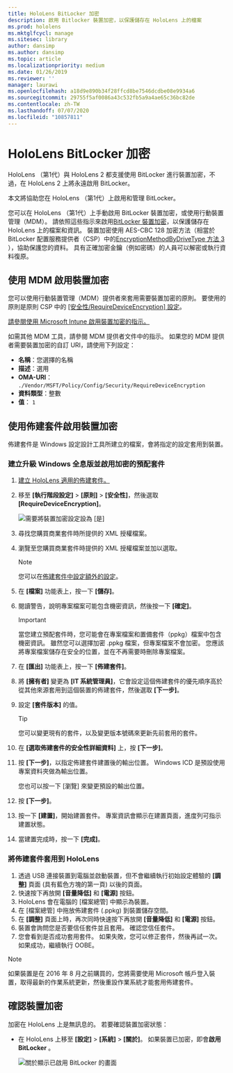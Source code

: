 ```yaml
---
title: HoloLens BitLocker 加密
description: 啟用 Bitlocker 裝置加密，以保護儲存在 HoloLens 上的檔案
ms.prod: hololens
ms.mktglfcycl: manage
ms.sitesec: library
author: dansimp
ms.author: dansimp
ms.topic: article
ms.localizationpriority: medium
ms.date: 01/26/2019
ms.reviewer: ''
manager: laurawi
ms.openlocfilehash: a18d9e890b34f28ffcd8be7546dcdbe08e9934a6
ms.sourcegitcommit: 29755f5af0086a43c532fb5a9a4ae65c36bc82de
ms.contentlocale: zh-TW
ms.lasthandoff: 07/07/2020
ms.locfileid: "10857811"
---
```

# HoloLens BitLocker 加密

HoloLens （第1代）與 HoloLens 2 都支援使用 BitLocker 進行裝置加密，不過，在 HoloLens 2 上將永遠啟用 BitLocker。

本文將協助您在 HoloLens （第1代）上啟用和管理 BitLocker。

您可以在 HoloLens （第1代）上手動啟用 BitLocker 裝置加密，或使用行動裝置管理（MDM）。 請依照這些指示來啟用[BitLocker 裝置加密](https://docs.microsoft.com/windows/security/information-protection/bitlocker/bitlocker-device-encryption-overview-windows-10#bitlocker-device-encryption)，以保護儲存在 HoloLens 上的檔案和資訊。 裝置加密使用 AES-CBC 128 加密方法（相當於 BitLocker 配置服務提供者（CSP）中的[EncryptionMethodByDriveType 方法 3](https://docs.microsoft.com/windows/client-management/mdm/bitlocker-csp#encryptionmethodbydrivetype) ），協助保護您的資料。 具有正確加密金鑰（例如密碼）的人員可以解密或執行資料復原。

## 使用 MDM 啟用裝置加密

您可以使用行動裝置管理（MDM）提供者來套用需要裝置加密的原則。 要使用的原則是原則 CSP 中的 [[安全性/RequireDeviceEncryption] 設定](https://docs.microsoft.com/windows/client-management/mdm/policy-csp-security#security-requiredeviceencryption)。

[請參閱使用 Microsoft Intune 啟用裝置加密的指示。](https://docs.microsoft.com/intune/compliance-policy-create-windows#windows-holographic-for-business)

如需其他 MDM 工具，請參閱 MDM 提供者文件中的指示。 如果您的 MDM 提供者需要裝置加密的自訂 URI，請使用下列設定：

- **名稱**：您選擇的名稱
- **描述**：選用
- **OMA-URI**： `./Vendor/MSFT/Policy/Config/Security/RequireDeviceEncryption`
- **資料類型**：整數
- **值**： `1`

## 使用佈建套件啟用裝置加密

佈建套件是 Windows 設定設計工具所建立的檔案，會將指定的設定套用到裝置。 

### 建立升級 Windows 全息版並啟用加密的預配套件

1. [建立 HoloLens 適用的佈建套件。](hololens-provisioning.md)
1. 移至 **\[執行階段設定\]** > **\[原則\]** > **\[安全性\]**，然後選取 **\[RequireDeviceEncryption\]**。

    ![需要將裝置加密設定設為 \[是\]](images/device-encryption.png)

1. 尋找您購買商業套件時所提供的 XML 授權檔案。

1. 瀏覽至您購買商業套件時提供的 XML 授權檔案並加以選取。
    > [!NOTE]
    > 您可以在[佈建套件中設定額外的設定](hololens-provisioning.md)。

1. 在 **\[檔案\]** 功能表上，按一下 **\[儲存\]**。 

1. 閱讀警告，說明專案檔案可能包含機密資訊，然後按一下 **[確定]**。

    > [!IMPORTANT]
    > 當您建立預配套件時，您可能會在專案檔案和置備套件（ppkg）檔案中包含機密資訊。 雖然您可以選擇加密 .ppkg 檔案，但專案檔案不會加密。 您應該將專案檔案儲存在安全的位置，並在不再需要時刪除專案檔案。

1. 在 **\[匯出\]** 功能表上，按一下 **\[佈建套件\]**。
1. 將 **\[擁有者\]** 變更為 **\[IT 系統管理員\]**，它會設定這個佈建套件的優先順序高於從其他來源套用到這個裝置的佈建套件，然後選取 **\[下一步\]**。
1. 設定 **\[套件版本\]** 的值。

    > [!TIP]
    > 您可以變更現有的套件，以及變更版本號碼來更新先前套用的套件。

1. 在 **\[選取佈建套件的安全性詳細資料\]** 上，按 **\[下一步\]**。
1. 按 **\[下一步\]**，以指定佈建套件建置後的輸出位置。 Windows ICD 是預設使用專案資料夾做為輸出位置。

    您也可以按一下 \[瀏覽\] 來變更預設的輸出位置。

1. 按 **\[下一步\]**。
1. 按一下 **\[建置\]**，開始建置套件。 專案資訊會顯示在建置頁面，進度列可指示建置狀態。
1. 當建置完成時，按一下 **\[完成\]**。

### 將佈建套件套用到 HoloLens

1. 透過 USB 連接裝置到電腦並啟動裝置，但不會繼續執行初始設定體驗的 **\[調整\]** 頁面 (具有藍色方塊的第一頁) 以後的頁面。
1. 快速按下再放開 **\[音量降低\]** 和 **\[電源\]** 按鈕。
1. HoloLens 會在電腦的 \[檔案總管\] 中顯示為裝置。
1. 在 \[檔案總管\] 中拖放佈建套件 (.ppkg) 到裝置儲存空間。
1. 在 **\[調整\]** 頁面上時，再次同時快速按下再放開 **\[音量降低\]** 和 **\[電源\]** 按鈕。
1. 裝置會詢問您是否要信任套件並且套用。 確認您信任套件。
1. 您會看到是否成功套用套件。 如果失敗，您可以修正套件，然後再試一次。 如果成功，繼續執行 OOBE。

> [!NOTE]
> 如果裝置是在 2016 年 8 月之前購買的，您將需要使用 Microsoft 帳戶登入裝置，取得最新的作業系統更新，然後重設作業系統才能套用佈建套件。

## 確認裝置加密

加密在 HoloLens 上是無訊息的。 若要確認裝置加密狀態：

- 在 HoloLens 上移至 **\[設定\]** > **\[系統\]** > **\[關於\]**。 如果裝置已加密，即會**啟用** **BitLocker** 。 

    ![關於顯示已啟用 BitLocker 的畫面](images/about-encryption.png)
